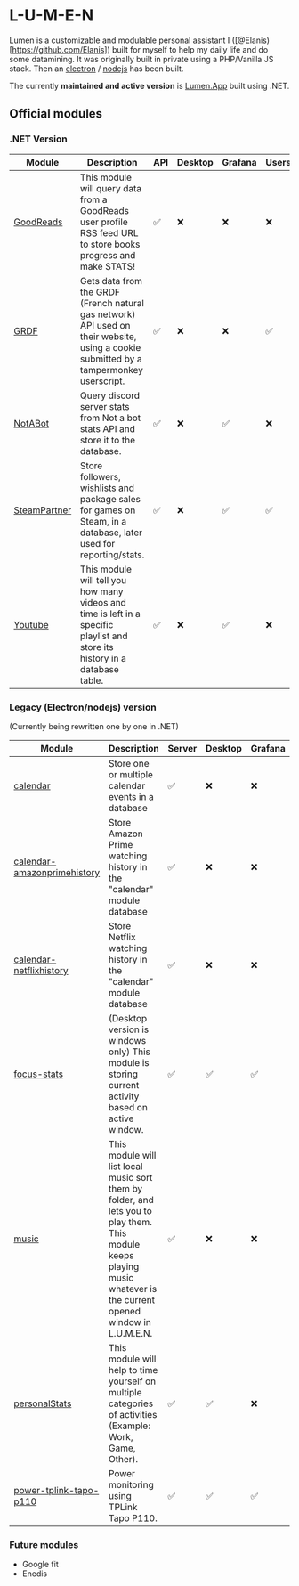 # L-U-M-E-N

Lumen is a customizable and modulable personal assistant I ([@Elanis)[https://github.com/Elanis]) built for myself to help my daily life and do some datamining. It was originally built in private using a PHP/Vanilla JS stack. Then an [electron](https://github.com/L-U-M-E-N/lumen-desktop) / [nodejs](https://github.com/L-U-M-E-N/lumen-server) has been built.  
  
The currently **maintained and active version** is [Lumen.App](https://github.com/L-U-M-E-N/Lumen.App) built using .NET.

## Official modules

### .NET Version

| Module | Description | API | Desktop | Grafana | Userscripts |
| --- | --- | --- | --- | --- | --- |
| [GoodReads](https://github.com/L-U-M-E-N/Lumen.Modules.GoodReads) | This module will query data from a GoodReads user profile RSS feed URL to store books progress and make STATS! | ✅ | ❌ | ❌ | ❌ |
| [GRDF](https://github.com/L-U-M-E-N/Lumen.Modules.GRDF) | Gets data from the GRDF (French natural gas network) API used on their website, using a cookie submitted by a tampermonkey userscript. | ✅ | ❌ | ❌ | ✅ |
| [NotABot](https://github.com/L-U-M-E-N/Lumen.Modules.NotABot) | Query discord server stats from Not a bot stats API and store it to the database. | ✅ | ❌ | ✅ | ❌ |
| [SteamPartner](https://github.com/L-U-M-E-N/Lumen.Modules.SteamPartner) | Store followers, wishlists and package sales for games on Steam, in a database, later used for reporting/stats. | ✅ | ❌ | ✅ | ✅ |
| [Youtube](https://github.com/L-U-M-E-N/Lumen.Modules.Youtube) | This module will tell you how many videos and time is left in a specific playlist and store its history in a database table. | ✅ | ❌ | ✅ | ❌ |

### Legacy (Electron/nodejs) version

(Currently being rewritten one by one in .NET)

| Module | Description | Server | Desktop | Grafana | Userscripts |
| --- | --- | --- | --- | --- | --- |
| [calendar](https://github.com/L-U-M-E-N/lumen-module-calendar) | Store one or multiple calendar events in a database | ✅ | ❌ | ❌ | ❌ |
| [calendar-amazonprimehistory](https://github.com/L-U-M-E-N/lumen-module-calendar-amazonprimehistory) | Store Amazon Prime watching history in the "calendar" module database | ✅ | ❌ | ❌ | ❌ |
| [calendar-netflixhistory](https://github.com/L-U-M-E-N/lumen-module-calendar-netflixhistory) | Store Netflix watching history in the "calendar" module database | ✅ | ❌ | ❌ | ❌ |
| [focus-stats](https://github.com/L-U-M-E-N/lumen-module-focus-stats) | (Desktop version is windows only) This module is storing current activity based on active window. | ✅ | ✅ | ✅ | ❌ |
| [music](https://github.com/L-U-M-E-N/lumen-module-music) | This module will list local music sort them by folder, and lets you to play them. This module keeps playing music whatever is the current opened window in L.U.M.E.N. | ✅ | ❌ | ❌ | ❌ |
| [personalStats](https://github.com/L-U-M-E-N/lumen-module-personalStats) | This module will help to time yourself on multiple categories of activities (Example: Work, Game, Other). | ✅ | ✅ | ❌ | ❌ |
| [power-tplink-tapo-p110](https://github.com/L-U-M-E-N/lumen-module-power-tplink-tapo-p110) | Power monitoring using TPLink Tapo P110. | ✅ | ✅ | ✅ | ❌ |

### Future modules

- Google fit
- Enedis
